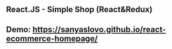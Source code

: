 ## React.JS - Simple Shop (React&Redux)

## Demo: https://sanyaslovo.github.io/react-ecommerce-homepage/
